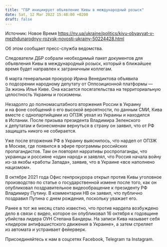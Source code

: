 ```yaml
---
title: "ГБР инициирует объявление Кивы в международный розыск"
date: Sat, 12 Mar 2022 15:48:00 +0200
draft: false
---
```

Источник: Новое Время https://nv.ua/ukraine/politics/kivu-obyavyat-v-mezhdunarodnyy-rozysk-novosti-ukrainy-50224428.html


Об этом сообщает пресс-служба ведомства.

Следователи ДБР собрали необходимый пакет документов для объявления Кивы в международный розыск, который в ближайшее время будет направлен к заграничным коллегам.

6 марта генеральная прокурор Ирина Венедиктова объявила о подозрении народному депутату от Оппозиционной платформы — За жизнь Илье Киве. Она касается посягательства на территориальную целостность Украины и госизмены.

Незадолго до полномасштабного вторжения России в Украину и на фоне сообщений о его высокой вероятности, по данным СМИ, Кива вместе с однопартийцами из ОПЗЖ уехал из Украины и находился в Испании. После призыва президента Владимира Зеленского к депутатам и бизнесменам вернуться в страну он заявил, что от РФ защищать никого не собирается.

Уже после вторжения РФ в Украину выяснилось, что нардеп от ОПЗЖ в Москве, где появился в эфире программы российских пропагандистов. Там он повторял нарративы роспропаганды, что украинцы и россияне «один народ» и заявлял, что Россия начала войну из-за якобы «работы Запада», заявив, что в Украине «все наполнено нацизмом».

В октябре 2021 года Офис генпрокурора открыл против Кивы уголовное производство по статье о государственной измене после того, как он опубликовал поздравительное видеообращение к президенту РФ Владимиру Путину. В комментарии НВ он заявил, что публично поздравил Путина с днем рождения, поскольку уважает его.

Ранее в тот же месяц стало известно, что против нардепа возбуждено дело в связи с видео, которое он опубликовал 16 октября к годовщине убийства лидера ОУН Степана Бандеры. На записи Кива называет себя «лидером антифашистского движения в Украине», а затем стреляет из автомата и устраивает фейерверк.

Присоединяйтесь к нам в соцсетях Facebook, Telegram та Instagram.
